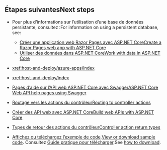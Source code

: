 ## <a name="next-steps"></a><span data-ttu-id="1ce83-101">Étapes suivantes</span><span class="sxs-lookup"><span data-stu-id="1ce83-101">Next steps</span></span>

* <span data-ttu-id="1ce83-102">Pour plus d’informations sur l’utilisation d’une base de données persistante, consultez :</span><span class="sxs-lookup"><span data-stu-id="1ce83-102">For information on using a persistent database, see:</span></span>

  * [<span data-ttu-id="1ce83-103">Créer une application web Razor Pages avec ASP.NET Core</span><span class="sxs-lookup"><span data-stu-id="1ce83-103">Create a Razor Pages web app with ASP.NET Core</span></span>](xref:tutorials/index)
  * [<span data-ttu-id="1ce83-104">Utiliser des données dans ASP.NET Core</span><span class="sxs-lookup"><span data-stu-id="1ce83-104">Work with data in ASP.NET Core</span></span>](xref:data/index)

* <xref:host-and-deploy/azure-apps/index>
* <xref:host-and-deploy/index>
* [<span data-ttu-id="1ce83-105">Pages d’aide sur l’API web ASP.NET Core avec Swagger</span><span class="sxs-lookup"><span data-stu-id="1ce83-105">ASP.NET Core Web API help pages using Swagger</span></span>](xref:tutorials/web-api-help-pages-using-swagger)
* [<span data-ttu-id="1ce83-106">Routage vers les actions du contrôleur</span><span class="sxs-lookup"><span data-stu-id="1ce83-106">Routing to controller actions</span></span>](xref:mvc/controllers/routing)
* [<span data-ttu-id="1ce83-107">Créer des API web avec ASP.NET Core</span><span class="sxs-lookup"><span data-stu-id="1ce83-107">Build web APIs with ASP.NET Core</span></span>](xref:web-api/index)
* [<span data-ttu-id="1ce83-108">Types de retour des actions du contrôleur</span><span class="sxs-lookup"><span data-stu-id="1ce83-108">Controller action return types</span></span>](xref:web-api/action-return-types)
* <span data-ttu-id="1ce83-109">[Affichez ou téléchargez l’exemple de code](https://github.com/aspnet/Docs/tree/master/aspnetcore/tutorials/first-web-api/samples).</span><span class="sxs-lookup"><span data-stu-id="1ce83-109">[View or download sample code](https://github.com/aspnet/Docs/tree/master/aspnetcore/tutorials/first-web-api/samples).</span></span> <span data-ttu-id="1ce83-110">Consultez [Guide pratique pour télécharger](xref:tutorials/index#how-to-download-a-sample).</span><span class="sxs-lookup"><span data-stu-id="1ce83-110">See [how to download](xref:tutorials/index#how-to-download-a-sample).</span></span>
